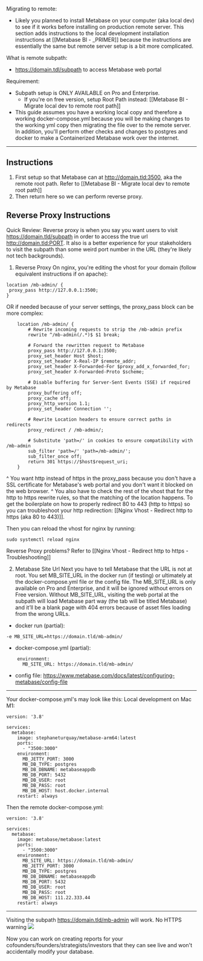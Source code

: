 Migrating to remote:
- Likely you planned to install Metabase on your computer (aka local dev) to see if it works before installing on production remote server. This section adds instructions to the local development installation instructions at [[Metabase BI - _PRIMER]] because the instructions are essentially the same but remote server setup is a bit more complicated.

What is remote subpath:
- https://domain.tdl/subpath to access Metabase web portal

Requirement:
- Subpath setup is ONLY AVAILABLE on Pro and Enterprise.
	- If you're on free version, setup Root Path instead: [[Metabase BI - Migrate local dev to remote root path]]
- This guide assumes you have a working local copy and therefore a working docker-compose.yml because you will be making changes to the working yml copy then migrating the file over to the remote server. In addition, you'll perform other checks and changes to postgres and docker to make a Containerized Metabase work over the internet.

---

## Instructions

1. First setup so that Metabase can at http://domain.tld:3500, aka the remote root path. Refer to [[Metabase BI - Migrate local dev to remote root path]]
2. Then return here so we can perform reverse proxy.

## Reverse Proxy Instructions
Quick Review: Reverse proxy is when you say you want users to visit https://domain.tld/subpath in order to access the true url http://domain.tld:PORT. It also is a better experience for your stakeholders to visit the subpath than some weird port number in the URL (they're likely not tech backgrounds).

1. Reverse Proxy
On nginx, you're editing the vhost for your domain (follow equivalent instructions if on apache):  
```  
location /mb-admin/ {  
 proxy_pass http://127.0.0.1:3500;
}  
```  

OR if needed because of your server settings, the proxy_pass block can be more complex:
```
    location /mb-admin/ {
        # Rewrite incoming requests to strip the /mb-admin prefix
        rewrite ^/mb-admin(/.*)$ $1 break;

        # Forward the rewritten request to Metabase
        proxy_pass http://127.0.0.1:3500;
        proxy_set_header Host $host;
        proxy_set_header X-Real-IP $remote_addr;
        proxy_set_header X-Forwarded-For $proxy_add_x_forwarded_for;
        proxy_set_header X-Forwarded-Proto $scheme;

        # Disable buffering for Server-Sent Events (SSE) if required by Metabase
        proxy_buffering off;
        proxy_cache off;
        proxy_http_version 1.1;
        proxy_set_header Connection '';

        # Rewrite Location headers to ensure correct paths in redirects
        proxy_redirect / /mb-admin/;

        # Substitute 'path=/' in cookies to ensure compatibility with /mb-admin
        sub_filter 'path=/' 'path=/mb-admin/';
        sub_filter_once off;
        return 301 https://$host$request_uri;
    }
```

^ You want http instead of https in the proxy_pass because you don't have a SSL certificate for Metabase's web portal and you don't want it blocked on the web browser.
^ You also have to check the rest of the vhost that for the http to https rewrite rules, so that the matching of the location happens. To get the boilerplate on how to properly redirect 80 to 443 (http to https) so you can troubleshoot your http redirection: [[Nginx Vhost - Redirect http to https (aka 80 to 443)]].

Then you can reload the vhost for nginx by running:  
```  
sudo systemctl reload nginx  
```

Reverse Proxy problems? Refer to [[Nginx Vhost - Redirect http to https - Troubleshooting]]

2. Metabase Site Url
Next you have to tell Metabase that the URL is not at root. You set MB_SITE_URL in the docker run (if testing) or ultimately at the docker-compose.yml file or the config file. The MB_SITE_URL is only available on Pro and Enterprise, and it will be ignored without errors on Free version. Without MB_SITE_URL, visiting the web portal at the subpath will load Metabase part way (the tab will be titled Metabase) and it’ll be a blank page with 404 errors because of asset files loading from the wrong URLs.

- docker run (partial):
```
-e MB_SITE_URL=https://domain.tld/mb-admin/
```

- docker-compose.yml (partial):
```
    environment:
      MB_SITE_URL: https://domain.tld/mb-admin/
```

- config file:
  https://www.metabase.com/docs/latest/configuring-metabase/config-file

---

Your docker-compose.yml's may look like this:
Local development on Mac M1:
```
version: '3.8'  
  
services:  
  metabase:  
    image: stephaneturquay/metabase-arm64:latest  
    ports:  
      - "3500:3000"  
    environment:  
      MB_JETTY_PORT: 3000  
      MB_DB_TYPE: postgres  
      MB_DB_DBNAME: metabaseappdb  
      MB_DB_PORT: 5432  
      MB_DB_USER: root  
      MB_DB_PASS: root  
      MB_DB_HOST: host.docker.internal  
    restart: always
```

Then the remote docker-compose.yml:
```
version: '3.8'  
  
services:  
  metabase:  
    image: metabase/metabase:latest  
    ports:  
      - "3500:3000"  
    environment:  
      MB_SITE_URL: https://domain.tld/mb-admin/
      MB_JETTY_PORT: 3000  
      MB_DB_TYPE: postgres  
      MB_DB_DBNAME: metabaseappdb  
      MB_DB_PORT: 5432  
      MB_DB_USER: root  
      MB_DB_PASS: root  
      MB_DB_HOST: 111.22.333.44  
    restart: always
```

---

Visiting the subpath https://domain.tld/mb-admin will work. No HTTPS warning
![](https://i.imgur.com/kpGeM4p.png)

Now you can work on creating reports for your cofounders/founders/strategists/investors that they can see live and won't accidentally modify your database.
